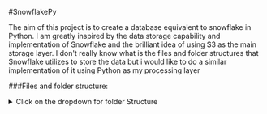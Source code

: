#SnowflakePy

The aim of this project is to create a database equivalent to snowflake in Python. I am greatly inspired by the data storage capability and implementation of Snowflake and the brilliant idea of using S3 as the main storage layer. I don't really know what is the files and folder structures that Snowflake utilizes to store the data but i would like to do a similar implementation of it using Python as my processing layer


###Files and folder structure:

<details>
<summary> Click on the dropdown for folder Structure</summary>

```plaintext
project_namespace/
│
├── database1/
│   ├── Table1/
│   │   ├── Column1/
│   │   │   ├── metadata.csv
│   │   │   ├── partition1.csv
│   │   │   ├── partition2.csv
│   │   │   └── partition3.csv
│   │   ├── Column2/
│   │   │   ├── metadata.csv
│   │   │   ├── partition1.csv
│   │   │   ├── partition2.csv
│   │   │   └── partition3.csv
│   │   └── Column3/
│   │       ├── metadata.csv
│   │       ├── partition1.csv
│   │       ├── partition2.csv
│   │       └── partition3.csv
│   │
│   └── Table2/
│       ├── Column1/
│       │   ├── metadata.csv
│       │   ├── partition1.csv
│       │   ├── partition2.csv
│       │   └── partition3.csv
│       ├── Column2/
│       │   ├── metadata.csv
│       │   ├── partition1.csv
│       │   ├── partition2.csv
│       │   └── partition3.csv
│       └── Column3/
│           ├── metadata.csv
│           ├── partition1.csv
│           ├── partition2.csv
│           └── partition3.csv
│
├── database2/
│   ├── Table3/
│   │   ├── Column1/
│   │   │   ├── metadata.csv
│   │   │   ├── partition1.csv
│   │   │   ├── partition2.csv
│   │   │   └── partition3.csv
│   │   ├── Column2/
│   │   │   ├── metadata.csv
│   │   │   ├── partition1.csv
│   │   │   ├── partition2.csv
│   │   │   └── partition3.csv
│   │   └── Column3/
│   │       ├── metadata.csv
│   │       ├── partition1.csv
│   │       ├── partition2.csv
│   │       └── partition3.csv
│   │
│   └── Table4/
│       ├── Column1/
│       │   ├── metadata.csv
│       │   ├── partition1.csv
│       │   ├── partition2.csv
│       │   └── partition3.csv
│       ├── Column2/
│       │   ├── metadata.csv
│       │   ├── partition1.csv
│       │   ├── partition2.csv
│       │   └── partition3.csv
│       └── Column3/
│           ├── metadata.csv
│           ├── partition1.csv
│           ├── partition2.csv
│           └── partition3.csv
│
└── database3/
    ├── Table5/
    │   ├── Column1/
    │   │   ├── metadata.csv
    │   │   ├── partition1.csv
    │   │   ├── partition2.csv
    │   │   └── partition3.csv
    │   ├── Column2/
    │   │   ├── metadata.csv
    │   │   ├── partition1.csv
    │   │   ├── partition2.csv
    │   │   └── partition3.csv
    │   └── Column3/
    │       ├── metadata.csv
    │       ├── partition1.csv
    │       ├── partition2.csv
    │       └── partition3.csv
    │
    └── Table6/
        ├── Column1/
        │   ├── metadata.csv
        │   ├── partition1.csv
        │   ├── partition2.csv
        │   └── partition3.csv
        ├── Column2/
        │   ├── metadata.csv
        │   ├── partition1.csv
        │   ├── partition2.csv
        │   └── partition3.csv
        └── Column3/
            ├── metadata.csv
            ├── partition1.csv
            ├── partition2.csv
            └── partition3.csv
```
</details>

